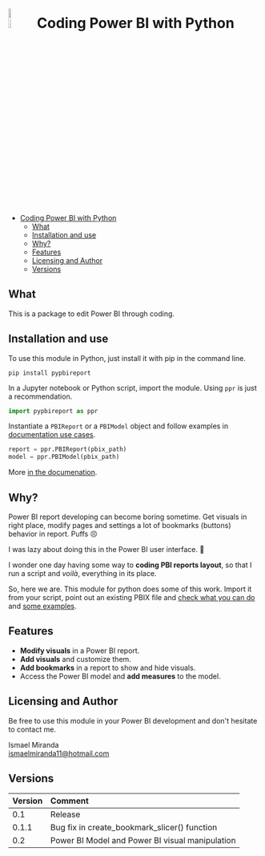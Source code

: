 # <img src="./docs/source/_static/icon.png" alt="image" width="10%" height="auto"></img> Coding Power BI with Python 

- [ Coding Power BI with Python](#-coding-power-bi-with-python)
  - [What](#what)
  - [Installation and use](#installation-and-use)
  - [Why?](#why)
  - [Features](#features)
  - [Licensing and Author](#licensing-and-author)
  - [Versions](#versions)

## What

This is a package to edit Power BI through coding.

## Installation and use

To use this module in Python, just install it with pip in the command line.

```
pip install pypbireport
```

In a Jupyter notebook or Python script, import the module. Using `ppr` is just a recommendation.

```python
import pypbireport as ppr
```

Instantiate a `PBIReport` or a `PBIModel` object and follow examples in [documentation use cases](https://py-powerbi-report.readthedocs.io/en/latest/userguide.html).

```python
report = ppr.PBIReport(pbix_path)
model = ppr.PBIModel(pbix_path)
```

More [in the documenation](https://py-powerbi-report.readthedocs.io/en/latest/index.html).

## Why?

Power BI report developing can become boring sometime. Get visuals in right place, modify pages and settings a lot of bookmarks (buttons) behavior in report. Puffs 😣  

I was lazy about doing this in the Power BI user interface. 🦥

I wonder one day having some way to **coding PBI reports layout**, so that I run a script and *voilà*, everything in its place.

So, here we are. This module for python does some of this work. Import it from your script, point out an existing PBIX file and [check what you can do](#features) and [some examples](https://py-powerbi-report.readthedocs.io/en/latest/userguide.html).

## Features

- **Modify visuals** in a Power BI report. 
- **Add visuals** and customize them. 
- **Add bookmarks** in a report to show and hide visuals. 
- Access the Power BI model and **add measures** to the model.

## Licensing and Author 

Be free to use this module in your Power BI development and don't hesitate to contact me.

Ismael Miranda  
<ismaelmiranda11@hotmail.com>

## Versions

| Version | Comment                                         |
| :------ | :---------------------------------------------- |
| 0.1     | Release                                         |
| 0.1.1   | Bug fix in create_bookmark_slicer() function    |
| 0.2     | Power BI Model and Power BI visual manipulation |